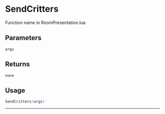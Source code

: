 # SendCritters
Function name in RoomPresentation.lua
## Parameters
`args`
## Returns
`none`
## Usage
```lua
SendCritters(args)
```
---
